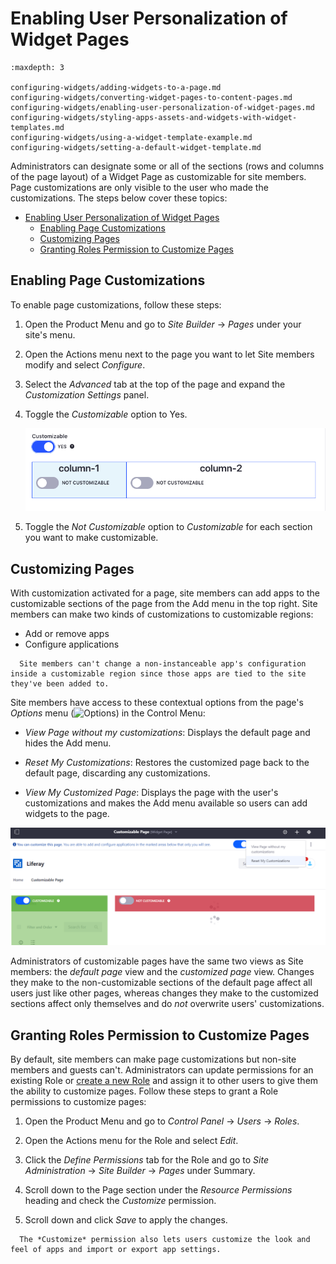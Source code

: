 # Enabling User Personalization of Widget Pages

```{toctree}
:maxdepth: 3

configuring-widgets/adding-widgets-to-a-page.md
configuring-widgets/converting-widget-pages-to-content-pages.md
configuring-widgets/enabling-user-personalization-of-widget-pages.md
configuring-widgets/styling-apps-assets-and-widgets-with-widget-templates.md
configuring-widgets/using-a-widget-template-example.md
configuring-widgets/setting-a-default-widget-template.md
```

Administrators can designate some or all of the sections (rows and columns of the page layout) of a Widget Page as customizable for site members. Page customizations are only visible to the user who made the customizations. The steps below cover these topics:

- [Enabling User Personalization of Widget Pages](#enabling-user-personalization-of-widget-pages)
  - [Enabling Page Customizations](#enabling-page-customizations)
  - [Customizing Pages](#customizing-pages)
  - [Granting Roles Permission to Customize Pages](#granting-roles-permission-to-customize-pages)

## Enabling Page Customizations

To enable page customizations, follow these steps:

1. Open the Product Menu and go to *Site Builder* &rarr; *Pages* under your site's menu.

1. Open the Actions menu next to the page you want to let Site members modify and select *Configure*.

1. Select the *Advanced* tab at the top of the page and expand the *Customization Settings* panel.

1. Toggle the *Customizable* option to Yes.

    ![To enable page customizations, click on the Configure Page button next to the page, expand the Customization Settings area, and click on the Customizable button.](./personalizing-pages/images/01.png)

1. Toggle the *Not Customizable* option to *Customizable* for each section you want to make customizable.

## Customizing Pages

With customization activated for a page, site members can add apps to the customizable sections of the page from the Add menu in the top right. Site members can make two kinds of customizations to customizable regions:

* Add or remove apps
* Configure applications

```note::
  Site members can't change a non-instanceable app's configuration inside a customizable region since those apps are tied to the site they've been added to.
```

Site members have access to these contextual options from the page's *Options* menu (![Options](../../../../images/icon-options.png)) in the Control Menu:

* *View Page without my customizations*: Displays the default page and hides the Add menu.

* *Reset My Customizations*: Restores the customized page back to the default page, discarding any customizations.

* *View My Customized Page*: Displays the page with the user's customizations and makes the Add menu available so users can add widgets to the page.

![Customizable areas are highlighted green when organizing apps on the page.](./personalizing-pages/images/02.png)

Administrators of customizable pages have the same two views as Site members: the *default page* view and the *customized page* view. Changes they make to the non-customizable sections of the default page affect all users just like other pages, whereas changes they make to the customized sections affect only themselves and do *not* overwrite users' customizations.

## Granting Roles Permission to Customize Pages

By default, site members can make page customizations but non-site members and guests can't. Administrators can update permissions for an existing Role or [create a new Role](../../../../users-and-permissions/roles-and-permissions/README.md) and assign it to other users to give them the ability to customize pages. Follow these steps to grant a Role permissions to customize pages:

1. Open the Product Menu and go to *Control Panel* &rarr; *Users* &rarr; *Roles*.

1. Open the Actions menu for the Role and select *Edit*.

1. Click the *Define Permissions* tab for the Role and go to *Site Administration* &rarr; *Site Builder* &rarr; *Pages* under Summary.

1. Scroll down to the Page section under the *Resource Permissions* heading and check the *Customize* permission.

1. Scroll down and click *Save* to apply the changes.

```note::
  The *Customize* permission also lets users customize the look and feel of apps and import or export app settings.
```
